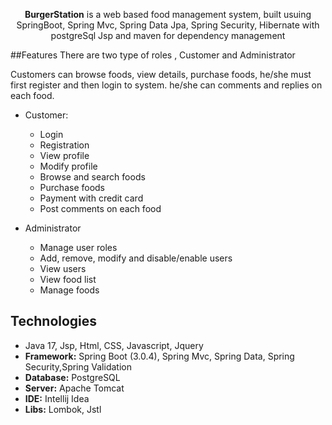
<p align="center">
<b>BurgerStation</b> is a web based food management system, built usuing 
SpringBoot, Spring Mvc, Spring Data Jpa, Spring Security, Hibernate with postgreSql
Jsp and maven for dependency management
</p>

##Features
There are two type of roles , Customer and Administrator

Customers can browse foods, view details, purchase foods,
he/she must first register and then login to system.
he/she can comments and replies on each food.

* Customer:
    * Login
    * Registration
    * View profile 
    * Modify profile
    * Browse and search foods
    * Purchase foods
    * Payment with credit card
    * Post comments on each food
  
* Administrator
    * Manage user roles
    * Add, remove, modify and disable/enable users
    * View users 
    * View food list
    * Manage foods

## Technologies
* Java 17, Jsp, Html, CSS, Javascript, Jquery
* **Framework:** Spring Boot (3.0.4), Spring Mvc, Spring Data, Spring Security,Spring Validation
* **Database:** PostgreSQL
* **Server:** Apache Tomcat
* **IDE:** Intellij Idea
* **Libs:** Lombok, Jstl

